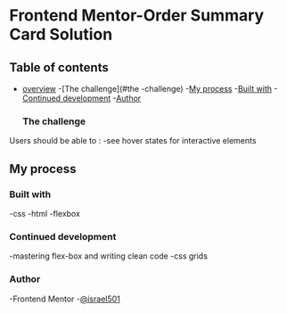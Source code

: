 # Frontend Mentor-Order Summary Card Solution
## Table of contents
- [overview](#overview)
  -[The challenge](#the -challenge)
  -[My process](#my-process)
  -[Built with](#built-with)
  -[Continued development](#continued-development)
  -[Author](#author)



  ### The challenge
Users should be able to :
 -see hover states for interactive elements
 ## My process

 ### Built with
  -css
  -html
  -flexbox

  ### Continued development

  -mastering flex-box and writing clean code
  -css grids

  ### Author
   
   -Frontend Mentor -[@israel501](https://www.frontendmentor.io/profile/israel501)


